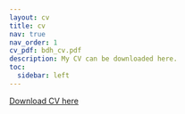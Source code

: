 ```yaml
---
layout: cv
title: cv
nav: true
nav_order: 1
cv_pdf: bdh_cv.pdf
description: My CV can be downloaded here.
toc:
  sidebar: left
---
```

[Download CV here](https://romansabaek.github.io/files/bdh_cv.pdf)
